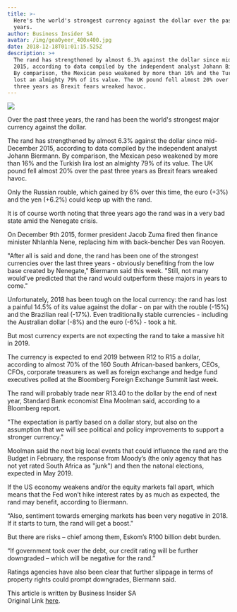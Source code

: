 ```yaml
---
title: >-
  Here's the world's strongest currency against the dollar over the past three
  years. 
author: Business Insider SA
avatar: /img/gea0yeer_400x400.jpg
date: 2018-12-18T01:01:15.525Z
description: >+
  The rand has strengthened by almost 6.3% against the dollar since mid-December
  2015, according to data compiled by the independent analyst Johann Biermann.
  By comparison, the Mexican peso weakened by more than 16% and the Turkish lira
  lost an almighty 79% of its value. The UK pound fell almost 20% over the past
  three years as Brexit fears wreaked havoc.
---
```

![](/img/87f6db6f740a4d238230b98d7f94548c.webp)

Over the past three years, the rand has been the world's strongest major currency against the dollar.



The rand has strengthened by almost 6.3% against the dollar since mid-December 2015, according to data compiled by the independent analyst Johann Biermann. By comparison, the Mexican peso weakened by more than 16% and the Turkish lira lost an almighty 79% of its value. The UK pound fell almost 20% over the past three years as Brexit fears wreaked havoc.



Only the Russian rouble, which gained by 6% over this time,  the euro (+3%) and the yen (+6.2%) could keep up with the rand.



It is of course worth noting that three years ago the rand was in a very bad state amid the Nenegate crisis.



On December 9th 2015, former president Jacob Zuma fired then finance minister Nhlanhla Nene, replacing him with back-bencher Des van Rooyen. 



"After all is said and done, the rand has been one of the strongest currencies over the last three years - obviously benefiting from the low base created by Nenegate," Biermann said this week. "Still, not many would've predicted that the rand would outperform these majors in years to come."



Unfortunately, 2018 has been tough on the local currency: the rand has lost a painful 14.5% of its value against the dollar - on par with the rouble (-15%) and the Brazilian real (-17%). Even traditionally stable currencies - including the Australian dollar (-8%) and the euro (-6%) - took a hit.



But most currency experts are not expecting the rand to take a massive hit in 2019.



The currency is expected to end 2019 between R12 to R15 a dollar, according to almost 70% of the 160 South African-based bankers, CEOs, CFOs, corporate treasurers as well as foreign exchange and hedge fund executives polled at the Bloomberg Foreign Exchange Summit last week. 



The rand will probably trade near R13.40 to the dollar by the end of next year, Standard Bank economist Elna Moolman said, according to a Bloomberg report.



"The expectation is partly based on a dollar story, but also on the assumption that we will see political and policy improvements to support a stronger currency."  



Moolman said the next big local events that could influence the rand are the Budget in February, the response from Moody’s (the only agency that has not yet rated South Africa as "junk") and then the natonal elections, expected in May 2019.



If the US economy weakens and/or the equity markets fall apart, which means that the Fed won’t hike interest rates by as much as expected, the rand may benefit, according to Biermann.



“Also, sentiment towards emerging markets has been very negative in 2018. If it starts to turn, the rand will get a boost."



But there are risks – chief among them, Eskom’s R100 billion debt burden.



“If government took over the debt, our credit rating will be further downgraded – which will be negative for the rand.”



Ratings agencies have also been clear that further slippage in terms of property rights could prompt downgrades, Biermann said.  

This article is written by Business Insider SA\
Original Link [here](https://www.businessinsider.co.za/rand-outperforms-currencies-over-three-years-2018-12).
